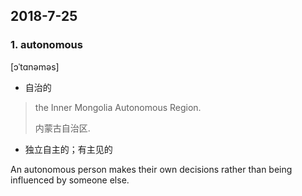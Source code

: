 ## 2018-7-25

### 1. autonomous

[ɔˈtɑnəməs]

- 自治的

> the Inner Mongolia Autonomous Region.
> 
> 内蒙古自治区.

- 独立自主的；有主见的

An autonomous person makes their own decisions rather than being influenced by someone else.

